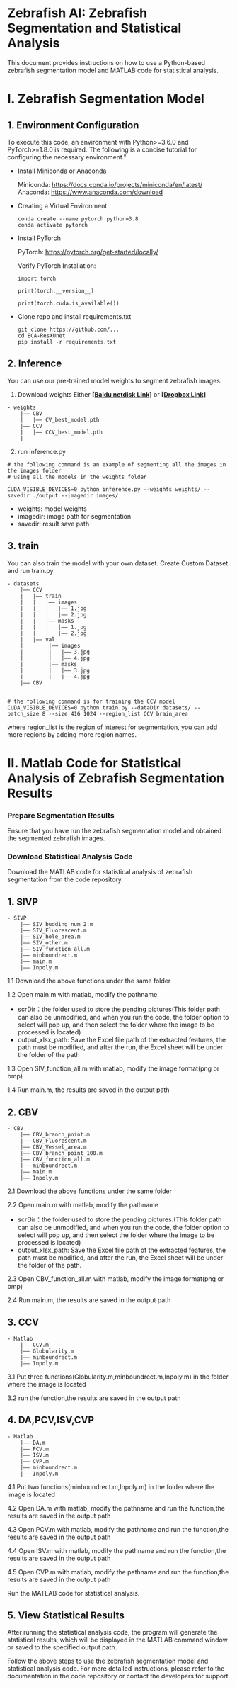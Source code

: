 # Zebrafish AI: Zebrafish Segmentation and Statistical Analysis

This document provides instructions on how to use a Python-based zebrafish segmentation model and MATLAB code for statistical analysis.

# I. Zebrafish Segmentation Model

## 1. Environment Configuration

To execute this code, an environment with Python>=3.6.0 and PyTorch>=1.8.0 is required. The following is a concise tutorial for configuring the necessary environment."

- Install Miniconda or Anaconda

  Miniconda: https://docs.conda.io/projects/miniconda/en/latest/
  Anaconda: https://www.anaconda.com/download
- Creating a Virtual Environment

  ```
  conda create --name pytorch python=3.8
  conda activate pytorch
  ```
- Install PyTorch

  PyTorch: https://pytorch.org/get-started/locally/

  Verify PyTorch Installation:

  ```
  import torch

  print(torch.__version__)

  print(torch.cuda.is_available())
  ```
- Clone repo and install requirements.txt

  ```
  git clone https://github.com/...
  cd ECA-ResXUnet
  pip install -r requirements.txt
  ```

## 2. Inference

You can use our pre-trained model weights to segment zebrafish images.

1. Download weights
Either **[[Baidu netdisk Link]](https://pan.baidu.com/s/180stNFemiUNkSvrAJ9A60g?pwd=0f9e)** or **[[Dropbox Link]](https://www.dropbox.com/scl/fi/r3qa1etm793yhxnir63i1/weights.zip?rlkey=typpdp8oz7l11wvpw31fl04yy&dl=0)** 


```
- weights
    |—— CBV
    |   |—— CV_best_model.pth
    |—— CCV
    |   |—— CCV_best_model.pth
    |
```

2. run inference.py
```
# the following command is an example of segmenting all the images in the images folder
# using all the models in the weights folder

CUDA_VISIBLE_DEVICES=0 python inference.py --weights weights/ --savedir ./output --imagedir images/
```

- weights: model weights
- imagedir: image path for segmentation
- savedir: result save path

## 3. train

You can also train the model with your own dataset.
Create Custom Dataset and run train.py

```
- datasets
    |—— CCV
    |   |—— train
    |   |   |—— images
    |   |   |   |—— 1.jpg
    |   |   |   |—— 2.jpg
    |   |   |—— masks
    |   |   |   |—— 1.jpg
    |   |   |   |—— 2.jpg
    |   |—— val
    |        |—— images
    |        |   |—— 3.jpg
    |        |   |—— 4.jpg
    |        |—— masks
    |        |   |—— 3.jpg
    |        |   |—— 4.jpg
    |—— CBV


```

```
# the following command is for training the CCV model
CUDA_VISIBLE_DEVICES=0 python train.py --dataDir datasets/ --batch_size 8 --size 416 1024 --region_list CCV brain_area
```
where region_list is the region of interest for segmentation, you can add more regions by adding more region names.


# II. Matlab Code for Statistical Analysis of Zebrafish Segmentation Results

### Prepare Segmentation Results

Ensure that you have run the zebrafish segmentation model and obtained the segmented zebrafish images.

### Download Statistical Analysis Code

Download the MATLAB code for statistical analysis of zebrafish segmentation from the code repository.

## 1. SIVP

```
- SIVP
    |—— SIV_budding_num_2.m
    |—— SIV_Fluorescent.m
    |—— SIV_hole_area.m
    |—— SIV_other.m
    |—— SIV_function_all.m
    |—— minboundrect.m
    |—— main.m
    |—— Inpoly.m
```

1.1 Download the above functions under the same folder

1.2 Open main.m with matlab, modify the pathname

- scrDir：the folder used to store the pending pictures(This folder path can also be unmodified, and when you run the code, the folder option to select will pop up, and then select the folder where the image to be processed is located)
- output_xlsx_path: Save the Excel file path of the extracted features, the path must be modified, and after the run, the Excel sheet will be under the folder of the path

1.3 Open SIV_function_all.m with matlab, modify the image format(png or bmp)

1.4 Run main.m, the results are saved in the output path

## 2. CBV

```
- CBV
    |—— CBV_branch_point.m
    |—— CBV_Fluorescent.m
    |—— CBV_Vessel_area.m
    |—— CBV_branch_point_100.m
    |—— CBV_function_all.m
    |—— minboundrect.m
    |—— main.m
    |—— Inpoly.m
```

2.1 Download the above functions under the same folder

2.2 Open main.m with matlab, modify the pathname

- scrDir：the folder used to store the pending pictures.(This folder path can also be unmodified, and when you run the code, the folder option to select will pop up, and then select the folder where the image to be processed is located)
- output_xlsx_path: Save the Excel file path of the extracted features, the path must be modified, and after the run, the Excel sheet will be under the folder of the path.

2.3 Open CBV_function_all.m with matlab, modify the image format(png or bmp)

2.4 Run main.m, the results are saved in the output path

## 3. CCV

```
- Matlab
    |—— CCV.m
    |—— Globularity.m
    |—— minboundrect.m
    |—— Inpoly.m
```

3.1 Put three functions(Globularity.m,minboundrect.m,Inpoly.m) in the folder where the image is located

3.2 run the function,the results are saved in the output path

## 4. DA,PCV,ISV,CVP

```
- Matlab
    |—— DA.m
    |—— PCV.m
    |—— ISV.m
    |—— CVP.m
    |—— minboundrect.m
    |—— Inpoly.m
```

4.1 Put two functions(minboundrect.m,Inpoly.m) in the folder where the image is located

4.2 Open DA.m with matlab, modify the pathname and run the function,the results are saved in the output path

4.3 Open PCV.m with matlab, modify the pathname and run the function,the results are saved in the output path

4.4 Open ISV.m with matlab, modify the pathname and run the function,the results are saved in the output path

4.5 Open CVP.m with matlab, modify the pathname and run the function,the results are saved in the output path

Run the MATLAB code for statistical analysis.

## 5. View Statistical Results

After running the statistical analysis code, the program will generate the statistical results, which will be displayed in the MATLAB command window or saved to the specified output path.

Follow the above steps to use the zebrafish segmentation model and statistical analysis code. For more detailed instructions, please refer to the documentation in the code repository or contact the developers for support.
